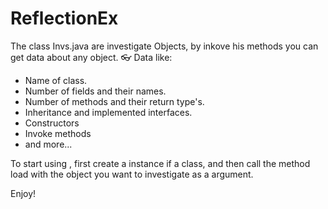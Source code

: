 # ReflectionEx

The class Invs.java are investigate Objects,
by inkove his methods you can get data about any object.
:eyeglasses:
Data like: 
* Name of class.
* Number of fields and their names.
* Number of methods and their return type's.
* Inheritance  and implemented interfaces.
* Constructors
* Invoke methods
* and more...


To start using , first create a instance if a class, and then call the method load with the object you want to investigate as a argument.


Enjoy!
